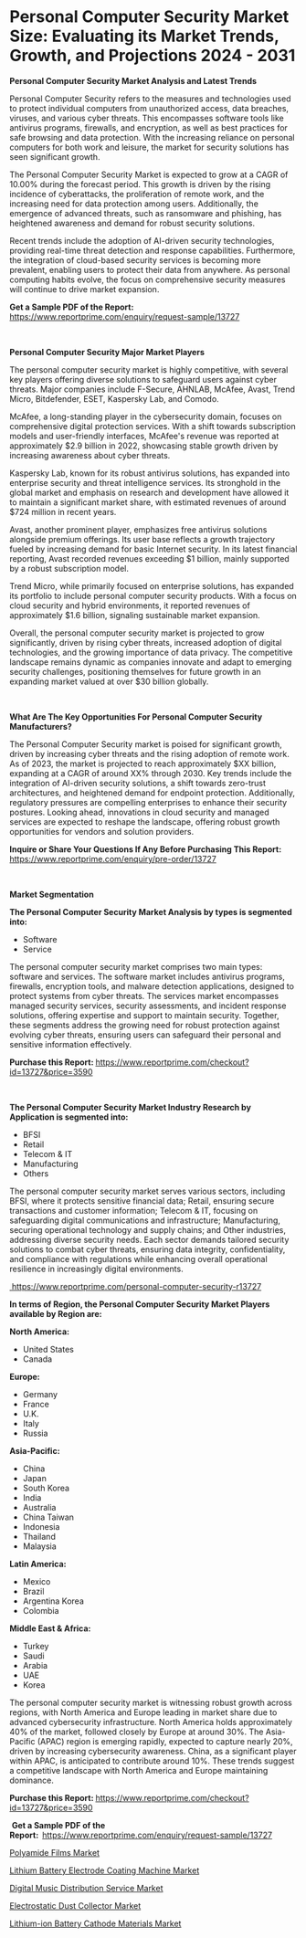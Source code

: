 <p><h1>Personal Computer Security Market Size: Evaluating its Market Trends, Growth, and Projections 2024 - 2031</h1></p><p><strong>Personal Computer Security Market Analysis and Latest Trends</strong></p>
<p><p>Personal Computer Security refers to the measures and technologies used to protect individual computers from unauthorized access, data breaches, viruses, and various cyber threats. This encompasses software tools like antivirus programs, firewalls, and encryption, as well as best practices for safe browsing and data protection. With the increasing reliance on personal computers for both work and leisure, the market for security solutions has seen significant growth.</p><p>The Personal Computer Security Market is expected to grow at a CAGR of 10.00% during the forecast period. This growth is driven by the rising incidence of cyberattacks, the proliferation of remote work, and the increasing need for data protection among users. Additionally, the emergence of advanced threats, such as ransomware and phishing, has heightened awareness and demand for robust security solutions. </p><p>Recent trends include the adoption of AI-driven security technologies, providing real-time threat detection and response capabilities. Furthermore, the integration of cloud-based security services is becoming more prevalent, enabling users to protect their data from anywhere. As personal computing habits evolve, the focus on comprehensive security measures will continue to drive market expansion.</p></p>
<p><strong>Get a Sample PDF of the Report:&nbsp;</strong> <a href="https://www.reportprime.com/enquiry/request-sample/13727?utm_campaign=8&utm_medium=2&utm_source=Github&utm_content=ia&utm_term=29112024&utm_id=personal-computer-security">https://www.reportprime.com/enquiry/request-sample/13727</a></p>
<p>&nbsp;</p>
<p><strong>Personal Computer Security Major Market Players</strong></p>
<p><p>The personal computer security market is highly competitive, with several key players offering diverse solutions to safeguard users against cyber threats. Major companies include F-Secure, AHNLAB, McAfee, Avast, Trend Micro, Bitdefender, ESET, Kaspersky Lab, and Comodo. </p><p>McAfee, a long-standing player in the cybersecurity domain, focuses on comprehensive digital protection services. With a shift towards subscription models and user-friendly interfaces, McAfee's revenue was reported at approximately $2.9 billion in 2022, showcasing stable growth driven by increasing awareness about cyber threats.</p><p>Kaspersky Lab, known for its robust antivirus solutions, has expanded into enterprise security and threat intelligence services. Its stronghold in the global market and emphasis on research and development have allowed it to maintain a significant market share, with estimated revenues of around $724 million in recent years.</p><p>Avast, another prominent player, emphasizes free antivirus solutions alongside premium offerings. Its user base reflects a growth trajectory fueled by increasing demand for basic Internet security. In its latest financial reporting, Avast recorded revenues exceeding $1 billion, mainly supported by a robust subscription model.</p><p>Trend Micro, while primarily focused on enterprise solutions, has expanded its portfolio to include personal computer security products. With a focus on cloud security and hybrid environments, it reported revenues of approximately $1.6 billion, signaling sustainable market expansion.</p><p>Overall, the personal computer security market is projected to grow significantly, driven by rising cyber threats, increased adoption of digital technologies, and the growing importance of data privacy. The competitive landscape remains dynamic as companies innovate and adapt to emerging security challenges, positioning themselves for future growth in an expanding market valued at over $30 billion globally.</p></p>
<p>&nbsp;</p>
<p><strong>What Are The Key Opportunities For Personal Computer Security Manufacturers?</strong></p>
<p><p>The Personal Computer Security market is poised for significant growth, driven by increasing cyber threats and the rising adoption of remote work. As of 2023, the market is projected to reach approximately $XX billion, expanding at a CAGR of around XX% through 2030. Key trends include the integration of AI-driven security solutions, a shift towards zero-trust architectures, and heightened demand for endpoint protection. Additionally, regulatory pressures are compelling enterprises to enhance their security postures. Looking ahead, innovations in cloud security and managed services are expected to reshape the landscape, offering robust growth opportunities for vendors and solution providers.</p></p>
<p><strong>Inquire or Share Your Questions If Any Before Purchasing This Report:</strong> <a href="https://www.reportprime.com/enquiry/pre-order/13727?utm_campaign=8&utm_medium=2&utm_source=Github&utm_content=ia&utm_term=29112024&utm_id=personal-computer-security">https://www.reportprime.com/enquiry/pre-order/13727</a></p>
<p>&nbsp;</p>
<p><strong>Market Segmentation</strong></p>
<p><strong>The Personal Computer Security Market Analysis by types is segmented into:</strong></p>
<p><ul><li>Software</li><li>Service</li></ul></p>
<p><p>The personal computer security market comprises two main types: software and services. The software market includes antivirus programs, firewalls, encryption tools, and malware detection applications, designed to protect systems from cyber threats. The services market encompasses managed security services, security assessments, and incident response solutions, offering expertise and support to maintain security. Together, these segments address the growing need for robust protection against evolving cyber threats, ensuring users can safeguard their personal and sensitive information effectively.</p></p>
<p><strong>Purchase this Report:&nbsp;</strong><a href="https://www.reportprime.com/checkout?id=13727&price=3590&utm_campaign=8&utm_medium=2&utm_source=Github&utm_content=ia&utm_term=29112024&utm_id=personal-computer-security">https://www.reportprime.com/checkout?id=13727&price=3590</a></p>
<p>&nbsp;</p>
<p><strong>The Personal Computer Security Market Industry Research by Application is segmented into:</strong></p>
<p><ul><li>BFSI</li><li>Retail</li><li>Telecom & IT</li><li>Manufacturing</li><li>Others</li></ul></p>
<p><p>The personal computer security market serves various sectors, including BFSI, where it protects sensitive financial data; Retail, ensuring secure transactions and customer information; Telecom & IT, focusing on safeguarding digital communications and infrastructure; Manufacturing, securing operational technology and supply chains; and Other industries, addressing diverse security needs. Each sector demands tailored security solutions to combat cyber threats, ensuring data integrity, confidentiality, and compliance with regulations while enhancing overall operational resilience in increasingly digital environments.</p></p>
<p><a href="https://www.reportprime.com/personal-computer-security-r13727?utm_campaign=8&utm_medium=2&utm_source=Github&utm_content=ia&utm_term=29112024&utm_id=personal-computer-security">&nbsp;https://www.reportprime.com/personal-computer-security-r13727</a></p>
<p><strong>In terms of Region, the Personal Computer Security Market Players available by Region are:</strong></p>
<p>
    <p> <strong> North America: </strong>
        <ul>
            <li>United States</li>
            <li>Canada</li>
        </ul>
        </p> 
    <p> <strong> Europe: </strong>
        <ul>
            <li>Germany</li>
            <li>France</li>
            <li>U.K.</li>
            <li>Italy</li>
            <li>Russia</li>
        </ul>
        </p> 
    <p> <strong> Asia-Pacific: </strong>
        <ul>
            <li>China</li>
            <li>Japan</li>
            <li>South Korea</li>
            <li>India</li>
            <li>Australia</li>
            <li>China Taiwan</li>
            <li>Indonesia</li>
            <li>Thailand</li>
            <li>Malaysia</li>
        </ul>
        </p> 
    <p> <strong> Latin America: </strong>
        <ul>
            <li>Mexico</li>
            <li>Brazil</li>
            <li>Argentina Korea</li>
            <li>Colombia</li>
        </ul>
        </p> 
    <p> <strong> Middle East & Africa: </strong>
        <ul>
            <li>Turkey</li>
            <li>Saudi</li>
            <li>Arabia</li>
            <li>UAE</li>
            <li>Korea</li>
        </ul>
    </p>
    </p>
<p><p>The personal computer security market is witnessing robust growth across regions, with North America and Europe leading in market share due to advanced cybersecurity infrastructure. North America holds approximately 40% of the market, followed closely by Europe at around 30%. The Asia-Pacific (APAC) region is emerging rapidly, expected to capture nearly 20%, driven by increasing cybersecurity awareness. China, as a significant player within APAC, is anticipated to contribute around 10%. These trends suggest a competitive landscape with North America and Europe maintaining dominance.</p></p>
<p><strong>Purchase this Report: </strong><a href="https://www.reportprime.com/checkout?id=13727&price=3590&utm_campaign=8&utm_medium=2&utm_source=Github&utm_content=ia&utm_term=29112024&utm_id=personal-computer-security">https://www.reportprime.com/checkout?id=13727&price=3590</a></p>
<p>&nbsp;<strong>Get a Sample PDF of the Report:&nbsp;&nbsp;</strong><a href="https://www.reportprime.com/enquiry/request-sample/13727?utm_campaign=8&utm_medium=2&utm_source=Github&utm_content=ia&utm_term=29112024&utm_id=personal-computer-security">https://www.reportprime.com/enquiry/request-sample/13727</a></p>
<p><strong></strong></p>
<p><p><a href="https://www.linkedin.com/pulse/comprehensive-polyamide-films-market-report-segmentation-jhlse?utm_campaign=8&utm_medium=2&utm_source=Github&utm_content=ia&utm_term=29112024&utm_id=personal-computer-security">Polyamide Films Market</a></p><p><a href="https://issuu.com/reportprime-2/docs/lithium-battery-electrode-coating-machine-market-s?utm_campaign=8&utm_medium=2&utm_source=Github&utm_content=ia&utm_term=29112024&utm_id=personal-computer-security">Lithium Battery Electrode Coating Machine Market</a></p><p><a href="https://github.com/provorikovar/Market-Research-Report-List-6/blob/main/digital-music-distribution-service-market.md?utm_campaign=8&utm_medium=2&utm_source=Github&utm_content=ia&utm_term=29112024&utm_id=personal-computer-security">Digital Music Distribution Service Market</a></p><p><a href="https://www.linkedin.com/pulse/electrostatic-dust-collector-market-growth-outlook-from-2024-8vjde?utm_campaign=8&utm_medium=2&utm_source=Github&utm_content=ia&utm_term=29112024&utm_id=personal-computer-security">Electrostatic Dust Collector Market</a></p><p><a href="https://issuu.com/reportprime-2/docs/lithium-ion-battery-cathode-materials-market-size-?utm_campaign=8&utm_medium=2&utm_source=Github&utm_content=ia&utm_term=29112024&utm_id=personal-computer-security">Lithium-ion Battery Cathode Materials Market</a></p></p>